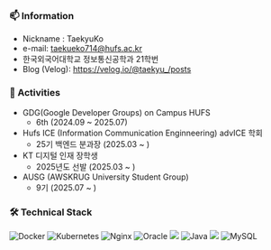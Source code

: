 ### 📫 Information
- Nickname : TaekyuKo
- e-mail: taekueko714@hufs.ac.kr
- 한국외국어대학교 정보통신공학과 21학번
- Blog (Velog): https://velog.io/@taekyu_/posts

  
### 📜 Activities
- GDG(Google Developer Groups) on Campus HUFS
  - 6th (2024.09 ~ 2025.07)
- Hufs ICE (Information Communication Enginneering) advICE 학회
  - 25기 백엔드 분과장 (2025.03 ~ )
- KT 디지털 인재 장학생
  - 2025년도 선발 (2025.03 ~ )
- AUSG (AWSKRUG University Student Group)
  - 9기 (2025.07 ~ )


### 🛠️ Technical Stack



![Docker](https://img.shields.io/badge/Docker-2496ED?style=for-the-badge&logo=docker&logoColor=white)
![Kubernetes](https://img.shields.io/badge/Kubernetes-326CE5?style=for-the-badge&logo=kubernetes&logoColor=white)
![Nginx](https://img.shields.io/badge/Nginx-009639?style=for-the-badge&logo=nginx&logoColor=white)
![Oracle](https://img.shields.io/badge/Oracle%20Cloud-F80000?style=for-the-badge&logo=oracle&logoColor=white)
<img src="https://img.shields.io/badge/linux-FCC624?style=for-the-badge&logo=linux&logoColor=black">
![Java](https://img.shields.io/badge/Java-007396.svg?&style=for-the-badge&logo=Java&logoColor=white)
<img src="https://img.shields.io/badge/spring-6DB33F?style=for-the-badge&logo=spring&logoColor=white">
![MySQL](https://img.shields.io/badge/MySQL-4479A1?style=for-the-badge&logo=mysql&logoColor=white)

